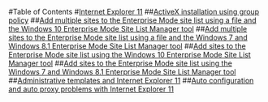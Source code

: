 #Table of Contents
#[Internet Explorer 11](internet-explorer-11.md)
##[ActiveX installation using group policy](ie11-deploy-guide/activex-installation-using-group-policy.md)
##[Add multiple sites to the Enterprise Mode site list using a file and the Windows 10 Enterprise Mode Site List Manager tool](ie11-deploy-guide/add-multiple-sites-to-enterprise-mode-site-list-using-the-version-2-schema-and-enterprise-mode-tool.md)
##[Add multiple sites to the Enterprise Mode site list using a file and the Windows 7 and Windows 8.1 Enterprise Mode Site List Manager tool](ie11-deploy-guide/add-multiple-sites-to-enterprise-mode-site-list-using-the-version-1-schema-and-enterprise-mode-tool.md)
##[Add sites to the Enterprise Mode site list using the Windows 10 Enterprise Mode Site List Manager tool](ie11-deploy-guide/add-sites-to-the-enterprise-mode-site-list-using-the-enterprise-mode-site-list-manager.md)
##[Add sites to the Enterprise Mode site list using the Windows 7 and Windows 8.1 Enterprise Mode Site List Manager tool](ie11-deploy-guide/add-sites-to-the-enterprise-mode-site-list-using-the-windows-7-and-windows-8-1-enterprise-mode-site-list-manager.md)
##[Administrative templates and Internet Explorer 11](ie11-deploy-guide/administrative-templates-and-internet-explorer-11.md)
##[Auto configuration and auto proxy problems with Internet Explorer 11](ie11-deploy-guide/auto-configuration-and-auto-proxy-problems-with-internet-explorer-11.md)